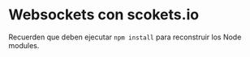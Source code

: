 # Websockets con scokets.io

Recuerden que deben ejecutar `npm install` para reconstruir los Node modules.
